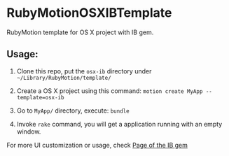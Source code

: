 # RubyMotionOSXIBTemplate
RubyMotion template for OS X project with IB gem.

## Usage:

1. Clone this repo, put the `osx-ib` directory under `~/Library/RubyMotion/template/`

2. Create a OS X project using this command: `motion create MyApp --template=osx-ib`

3. Go to `MyApp/` directory, execute: `bundle`

4. Invoke `rake` command, you will get a application running with an empty window.


For more UI customization or usage, check [Page of the IB gem](https://github.com/rubymotion/ib)
